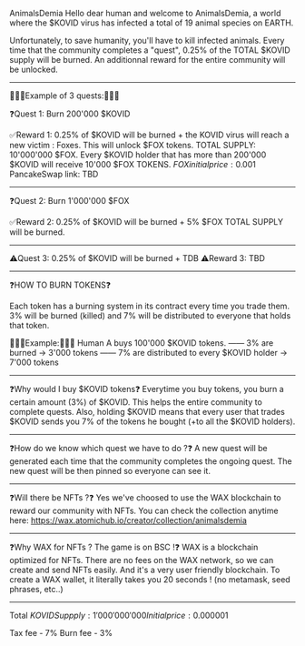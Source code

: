 AnimalsDemia
Hello dear human and welcome to AnimalsDemia, a world where the $KOVID virus has infected a total of 19 animal species on EARTH. 

Unfortunately, to save humanity, you'll have to kill infected animals. Every time that the community completes a "quest", 0.25% of the TOTAL $KOVID supply will be burned. An additionnal reward for the entire community will be unlocked.

_________________________________________________________

👨🏻‍🏫Example of 3 quests:👨🏻‍🏫

❓Quest 1: Burn 200'000 $KOVID

✅Reward 1: 0.25% of $KOVID will be burned + the KOVID virus will reach a new victim : Foxes. This will unlock $FOX tokens. 
TOTAL SUPPLY: 10'000'000 $FOX. 
Every $KOVID holder that has more than 200'000 $KOVID will receive 10'000 $FOX TOKENS.
$FOX initial price: 0.001$
PancakeSwap link: TBD

_________________________________________________________

❓Quest 2: Burn 1'000'000 $FOX

✅Reward 2: 0.25% of $KOVID will be burned + 5% $FOX TOTAL SUPPLY will be burned.

_________________________________________________________

⚠️Quest 3: 0.25% of $KOVID will be burned + TDB
⚠️Reward 3: TBD

_________________________________________________________

❓HOW TO BURN TOKENS❓

Each token has a burning system in its contract every time you trade them. 3% will be burned (killed) and 7% will be distributed to everyone that holds that token. 

👨🏻‍🏫Example:👨🏻‍🏫 
Human A buys 100'000 $KOVID tokens.
—— 3% are burned -> 3'000 tokens
—— 7% are distributed to every $KOVID holder -> 7'000 tokens

_________________________________________________________

❓Why would I buy $KOVID tokens❓
Everytime you buy tokens, you burn a certain amount (3%) of $KOVID. This helps the entire community to complete quests. Also, holding $KOVID means that every user that trades $KOVID sends you 7% of the tokens he bought (+to all the $KOVID holders).
_________________________________________________________

❓How do we know which quest we have to do ?❓
A new quest will be generated each time that the community completes the ongoing quest. The new quest will be then pinned so everyone can see it.

_________________________________________________________

❓Will there be NFTs ?❓
Yes we've choosed to use the WAX blockchain to reward our community with NFTs. You can check the collection anytime here: https://wax.atomichub.io/creator/collection/animalsdemia

_________________________________________________________

❓Why WAX for NFTs ? The game is on BSC !❓
WAX is a blockchain optimized for NFTs. There are no fees on the WAX network, so we can create and send NFTs easily. And it's a very user friendly blockchain. To create a WAX wallet, it literally takes you 20 seconds ! (no metamask, seed phrases, etc..)

_________________________________________________________

Total $KOVID Suppply: 1'000'000'000
Initial price: 0.000001$

Tax fee - 7% 
Burn fee - 3%

